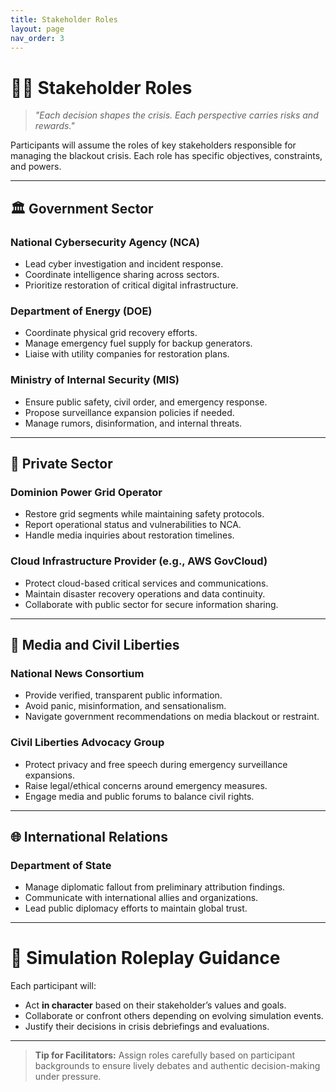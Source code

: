 ```yaml
---
title: Stakeholder Roles
layout: page
nav_order: 3
---
```


# 🧑‍💼 Stakeholder Roles

> _"Each decision shapes the crisis. Each perspective carries risks and rewards."_

Participants will assume the roles of key stakeholders responsible for managing the blackout crisis. Each role has specific objectives, constraints, and powers.

---

## 🏛️ Government Sector

### National Cybersecurity Agency (NCA)
- Lead cyber investigation and incident response.
- Coordinate intelligence sharing across sectors.
- Prioritize restoration of critical digital infrastructure.

### Department of Energy (DOE)
- Coordinate physical grid recovery efforts.
- Manage emergency fuel supply for backup generators.
- Liaise with utility companies for restoration plans.

### Ministry of Internal Security (MIS)
- Ensure public safety, civil order, and emergency response.
- Propose surveillance expansion policies if needed.
- Manage rumors, disinformation, and internal threats.

---

## 🏢 Private Sector

### Dominion Power Grid Operator
- Restore grid segments while maintaining safety protocols.
- Report operational status and vulnerabilities to NCA.
- Handle media inquiries about restoration timelines.

### Cloud Infrastructure Provider (e.g., AWS GovCloud)
- Protect cloud-based critical services and communications.
- Maintain disaster recovery operations and data continuity.
- Collaborate with public sector for secure information sharing.

---

## 📰 Media and Civil Liberties

### National News Consortium
- Provide verified, transparent public information.
- Avoid panic, misinformation, and sensationalism.
- Navigate government recommendations on media blackout or restraint.

### Civil Liberties Advocacy Group
- Protect privacy and free speech during emergency surveillance expansions.
- Raise legal/ethical concerns around emergency measures.
- Engage media and public forums to balance civil rights.

---

## 🌐 International Relations

### Department of State
- Manage diplomatic fallout from preliminary attribution findings.
- Communicate with international allies and organizations.
- Lead public diplomacy efforts to maintain global trust.

---

# 🎯 Simulation Roleplay Guidance

Each participant will:
- Act **in character** based on their stakeholder’s values and goals.
- Collaborate or confront others depending on evolving simulation events.
- Justify their decisions in crisis debriefings and evaluations.

---

> **Tip for Facilitators:** Assign roles carefully based on participant backgrounds to ensure lively debates and authentic decision-making under pressure.
